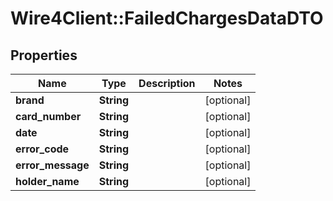 # Wire4Client::FailedChargesDataDTO

## Properties
Name | Type | Description | Notes
------------ | ------------- | ------------- | -------------
**brand** | **String** |  | [optional] 
**card_number** | **String** |  | [optional] 
**date** | **String** |  | [optional] 
**error_code** | **String** |  | [optional] 
**error_message** | **String** |  | [optional] 
**holder_name** | **String** |  | [optional] 


